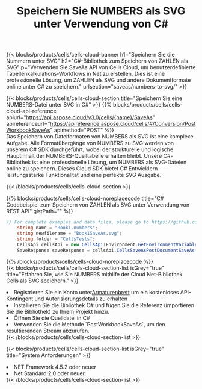 ﻿---
title:  Speichern Sie NUMBERS als SVG unter Verwendung von C#
description: Verwendung des Cloud SDK Aspose.Cells für C# zum Speichern der Datei im NUMBERS-Format als Datei im Format SVG.
kwords: Excel, Save NUMBERS as SVG, REST, C#
howto: How to save NUMBERS as SVG using Aspose.Cells Cloud C# library.
---
{{< blocks/products/cells/cells-cloud-banner h1="Speichern Sie die Nummern unter SVG" h2="C#-Bibliothek zum Speichern von ZAHLEN als SVG" p="Verwenden Sie SaveAs API von Cells Cloud, um benutzerdefinierte Tabellenkalkulations-Workflows in Net zu erstellen. Dies ist eine professionelle Lösung, um ZAHLEN als SVG und andere Dokumentformate online unter C# zu speichern." urlsection="saveas/numbers-to-svg/" >}}

{{< blocks/products/cells/cells-cloud-section title="Speichern Sie eine NUMBERS-Datei unter SVG in C#" >}}
{{% blocks/products/cells/cells-cloud-api-reference apiurl="https://api.aspose.cloud/v3.0/cells/{name}/SaveAs" apireferenceurl="https://apireference.aspose.cloud/cells/#/Conversion/PostWorkbookSaveAs" apimethod="POST" %}}
<br/>
Das Speichern von Dateiformaten von NUMBERS als SVG ist eine komplexe Aufgabe. Alle Formatübergänge von NUMBERS zu SVG werden von unserem C# SDK durchgeführt, wobei der strukturelle und logische Hauptinhalt der NUMBERS-Quelltabelle erhalten bleibt. Unsere C#-Bibliothek ist eine professionelle Lösung, um NUMBERS als SVG-Dateien online zu speichern. Dieses Cloud SDK bietet C# Entwicklern leistungsstarke Funktionalität und eine perfekte SVG Ausgabe.

{{< /blocks/products/cells/cells-cloud-section >}}

{{% blocks/products/cells/cells-cloud-noreplacecode title="C# Codebeispiel zum Speichern von ZAHLEN als SVG unter Verwendung von REST API" gistPath="" %}}
  
```cs
// For complete examples and data files, please go to https://github.com/aspose-cells-cloud/aspose-cells-cloud-dotnet/
    string name = "Book1.numbers";
    string newfilename = "Book1SaveAs.svg";
    string folder = "CellsTests";
    CellsApi cellsApi = new CellsApi(Environment.GetEnvironmentVariable("ProductClientId"), Environment.GetEnvironmentVariable("ProductClientSecret"));
    SaveResponse saveResponse = cellsApi.CellsSaveAsPostDocumentSaveAs(name, null, newfilename, null,null,folder);
```
  
{{% /blocks/products/cells/cells-cloud-noreplacecode %}}
<br/>
{{< blocks/products/cells/cells-cloud-section-list isGrey="true" title="Erfahren Sie, wie Sie NUMBERS mithilfe der Cloud Net-Bibliothek Cells als SVG speichern." >}}
<li> Registrieren Sie ein Konto unter<a href="https://dashboard.aspose.cloud/">Armaturenbrett</a> um ein kostenloses API-Kontingent und Autorisierungsdetails zu erhalten</li>
<li>Installieren Sie die Bibliothek C# und fügen Sie die Referenz (importieren Sie die Bibliothek) zu Ihrem Projekt hinzu.</li>
<li>Öffnen Sie die Quelldatei in C#</li>
<li>Verwenden Sie die Methode `PostWorkbookSaveAs`, um den resultierenden Stream abzurufen.</li>
{{< /blocks/products/cells/cells-cloud-section-list >}}

{{< blocks/products/cells/cells-cloud-section-list isGrey="true" title="System Anforderungen" >}}
<li>NET Framework 4.5.2 oder neuer</li>
<li>Net Standard 2.0 oder neuer</li>
{{< /blocks/products/cells/cells-cloud-section-list >}}
